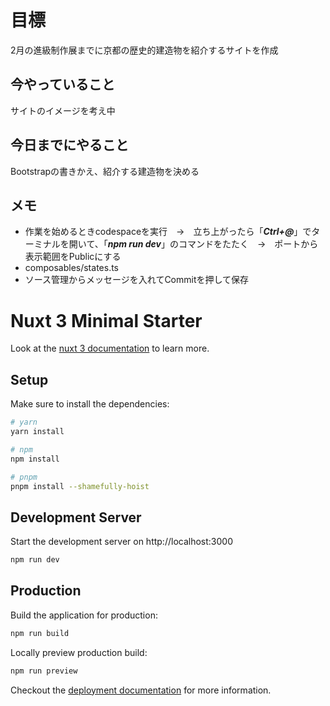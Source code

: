 # 目標
2月の進級制作展までに京都の歴史的建造物を紹介するサイトを作成

## 今やっていること
サイトのイメージを考え中

## 今日までにやること
Bootstrapの書きかえ、紹介する建造物を決める
## メモ
- 作業を始めるときcodespaceを実行　→　立ち上がったら「___Ctrl+@___」でターミナルを開いて、「___npm run dev___」のコマンドをたたく　→　ポートから表示範囲をPublicにする
- composables/states.ts  
- ソース管理からメッセージを入れてCommitを押して保存

# Nuxt 3 Minimal Starter

Look at the [nuxt 3 documentation](https://v3.nuxtjs.org) to learn more.

## Setup

Make sure to install the dependencies:

```bash
# yarn
yarn install

# npm
npm install

# pnpm
pnpm install --shamefully-hoist
```

## Development Server

Start the development server on http://localhost:3000

```bash
npm run dev
```

## Production

Build the application for production:

```bash
npm run build
```

Locally preview production build:

```bash
npm run preview
```

Checkout the [deployment documentation](https://v3.nuxtjs.org/guide/deploy/presets) for more information.

